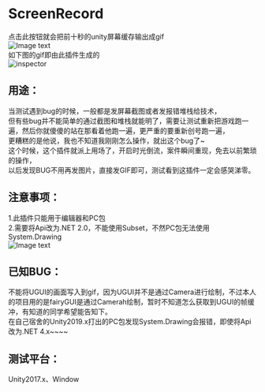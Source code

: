# ScreenRecord
 
点击此按钮就会把前十秒的unity屏幕缓存输出成gif  
![Image text](https://github.com/sunbrando/ScreenRecord/blob/master/Document/20200517221438.png)  
如下图的gif即由此插件生成的  
![inspector](https://github.com/sunbrando/ScreenRecord/blob/master/Assets/Gif/%E6%A1%88%E5%8F%91%E7%8E%B0%E5%9C%BA05-17%2018-19-19.gif)

用途：
---
当测试遇到bug的时候，一般都是发屏幕截图或者发报错堆栈给技术，  
但有些bug并不能简单的通过截图和堆栈就能明了，需要让测试重新把游戏跑一遍，然后你就傻傻的站在那看着他跑一遍，更严重的要重新创号跑一遍，  
更糟糕的是他说，我也不知道我刚刚怎么操作，就出这个bug了~  
这个时候，这个插件就派上用场了，开启时光倒流，案件瞬间重现，免去以前繁琐的操作，  
以后发现BUG不用再发图片，直接发GIF即可，测试看到这插件一定会感哭涕零。

注意事项：
---
1.此插件只能用于编辑器和PC包</br>
2.需要将Api改为.NET 2.0，不能使用Subset，不然PC包无法使用System.Drawing</br>
![Image text](https://github.com/sunbrando/ScreenRecord/blob/master/Document/QQ%E5%9B%BE%E7%89%8720200517211712.png)  

已知BUG：
---
不能将UGUI的画面写入到gif，因为UGUI并不是通过Camera进行绘制，不过本人的项目用的是fairyGUI是通过Camerah绘制，暂时不知道怎么获取到UGUI的帧缓冲，有知道的同学希望能告知下。  
在自己宿舍的Unity2019.x打出的PC包发现System.Drawing会报错，即使将Api改为.NET 4.x~~~~  

测试平台：
---
Unity2017.x、Window
